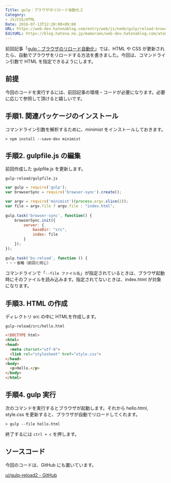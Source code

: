 ```yaml
---
Title: gulp：ブラウザのリロード自動化２
Category:
- JS/CSS/HTML
Date: 2016-07-13T12:20:00+09:00
URL: https://web-dev.hatenablog.com/entry/web/js/node/gulp/reload-browser-2
EditURL: https://blog.hatena.ne.jp/mamorums/web-dev.hatenablog.com/atom/entry/10328749687178919855
---
```


前回記事「[gulp：ブラウザのリロード自動化](/entry/js/node/gulp/reload-browser)」では、HTML や CSS が更新されたら、自動でブラウザをリロードする方法を書きました。今回は、コマンドライン引数で HTML を指定できるようにします。


## 前提
今回のコードを実行するには、前回記事の環境・コードが必要になります。必要に応じて参照して頂けると嬉しいです。


## 手順1. 関連パッケージのインストール
コマンドライン引数を解析するために、minimist をインストールしておきます。

```dos
> npm install --save-dev minimist
```

## 手順2. gulpfile.js の編集
前回作成した gulpfile.js を更新します。

`gulp-reload/gulpfile.js`

```javascript
var gulp = require('gulp');
var browserSync = require('browser-sync').create();

var argv = require('minimist')(process.argv.slice(2));
var file = argv.file ? argv.file : "index.html";
 
gulp.task('browser-sync', function() {
    browserSync.init({
        server: {
            baseDir: "src",
            index: file
        }
    });
});
 
gulp.task('bs-reload', function () {
・・・省略（前回と同じ）
```

コマンドラインで「`--file ファイル名`」が指定されているときは、ブラウザ起動時にそのファイルを読み込みます。指定されてないときは、index.html が対象になります。


## 手順3. HTML の作成
ディレクトリ src の中に HTMLを作成します。

`gulp-reload/src/hello.html`

```html
<!DOCTYPE html>
<html>
<head>
  <meta charset="utf-8">
  <link rel="stylesheet" href="style.css">
</head>
<body>
  <p>Hello.</p>
</body>
</html>
```


## 手順4. gulp 実行
次のコマンドを実行するとブラウザが起動します。それから hello.html, style.css を更新すると、ブラウザが自動でリロードしてくれます。

```dos
> gulp --file hello.html
```

終了するには `ctrl + c` を押します。


## ソースコード
今回のコードは、GitHub にも置いています。

[ui/gulp-reload2 - GitHub](https://github.com/mamorum/blog-code/tree/master/ui/gulp-reload2)

